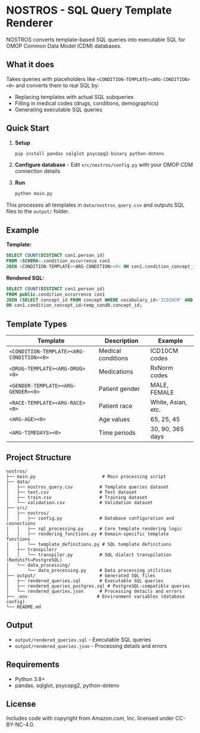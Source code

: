# NOSTROS - SQL Query Template Renderer

NOSTROS converts template-based SQL queries into executable SQL for OMOP Common Data Model (CDM) databases.

## What it does

Takes queries with placeholders like `<CONDITION-TEMPLATE><ARG-CONDITION><0>` and converts them to real SQL by:
- Replacing templates with actual SQL subqueries
- Filling in medical codes (drugs, conditions, demographics)
- Generating executable SQL queries

## Quick Start

1. **Setup**
   ```bash
   pip install pandas sqlglot psycopg2-binary python-dotenv
   ```

2. **Configure database** - Edit `src/nostros/config.py` with your OMOP CDM connection details

3. **Run**
   ```bash
   python main.py
   ```

This processes all templates in `data/nostros_query.csv` and outputs SQL files to the `output/` folder.

## Example

**Template:**
```sql
SELECT COUNT(DISTINCT con1.person_id) 
FROM <SCHEMA>.condition_occurrence con1 
JOIN <CONDITION-TEMPLATE><ARG-CONDITION><0> ON con1.condition_concept_id=concept_id
```

**Rendered SQL:**
```sql
SELECT COUNT(DISTINCT con1.person_id) 
FROM public.condition_occurrence con1 
JOIN (SELECT concept_id FROM concept WHERE vocabulary_id='ICD10CM' AND concept_code='E11') temp_cond0 
ON con1.condition_concept_id=temp_cond0.concept_id;
```

## Template Types

| Template | Description | Example |
|----------|-------------|---------|
| `<CONDITION-TEMPLATE><ARG-CONDITION><0>` | Medical conditions | ICD10CM codes |
| `<DRUG-TEMPLATE><ARG-DRUG><0>` | Medications | RxNorm codes |
| `<GENDER-TEMPLATE><ARG-GENDER><0>` | Patient gender | MALE, FEMALE |
| `<RACE-TEMPLATE><ARG-RACE><0>` | Patient race | White, Asian, etc. |
| `<ARG-AGE><0>` | Age values | 65, 25, 45 |
| `<ARG-TIMEDAYS><0>` | Time periods | 30, 90, 365 days |

## Project Structure

```
nostros/
├── main.py                         # Main processing script
├── data/
│   ├── nostros_query.csv          # Template queries dataset
│   ├── test.csv                   # Test dataset
│   ├── train.csv                  # Training dataset
│   └── validation.csv             # Validation dataset
├── src/
│   ├── nostros/
│   │   ├── config.py              # Database configuration and connections
│   │   ├── sql_processing.py      # Core template rendering logic
│   │   ├── rendering_functions.py # Domain-specific template functions
│   │   └── template_definitions.py # SQL template definitions
│   ├── transpiler/
│   │   └── transpiler.py          # SQL dialect transpilation (Redshift↔PostgreSQL)
│   └── data_processing/
│       └── data_processing.py     # Data processing utilities
├── output/                        # Generated SQL files
│   ├── rendered_queries.sql       # Executable SQL queries
│   ├── rendered_queries_postgres.sql # PostgreSQL-compatible queries
│   └── rendered_queries.json      # Processing details and errors
├── .env                          # Environment variables (database config)
└── README.md
```

## Output

- `output/rendered_queries.sql` - Executable SQL queries
- `output/rendered_queries.json` - Processing details and errors

## Requirements
- Python 3.8+
- pandas, sqlglot, psycopg2, python-dotenv

## License

Includes code with copyright from Amazon.com, Inc. licensed under CC-BY-NC-4.0.